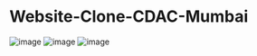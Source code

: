 # Website-Clone-CDAC-Mumbai
![image](https://github.com/2001204/Website-Clone-CDAC-Mumbai/assets/126748063/246b81fb-44ba-4984-b9fa-55f3372c2f86)
![image](https://github.com/2001204/Website-Clone-CDAC-Mumbai/assets/126748063/c26181bf-f66e-4eea-8356-1e00a0f9a874)
![image](https://github.com/2001204/Website-Clone-CDAC-Mumbai/assets/126748063/806f4fbc-17a1-44a4-9e4e-11069def3f6d)

